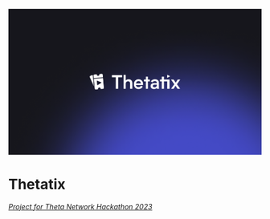 ![Cover Image](github-cover.png)

# Thetatix

[*Project for Theta Network Hackathon 2023*](https://theta2023.devpost.com/)
